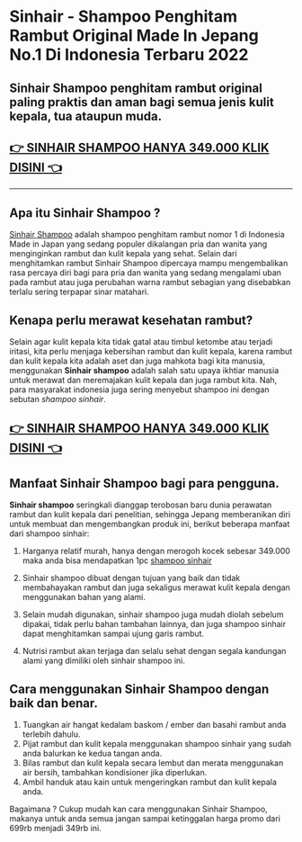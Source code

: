 # **Sinhair - Shampoo Penghitam Rambut Original Made In Jepang No.1 Di Indonesia Terbaru 2022**

## **Sinhair Shampoo** penghitam rambut original paling praktis dan aman bagi semua jenis kulit kepala, tua ataupun muda.


## [👉 SINHAIR SHAMPOO HANYA 349.000 KLIK DISINI 👈](https://bit.ly/3wo2e2k)


------

## Apa itu Sinhair Shampoo ?

[Sinhair Shampoo](https://atom.io/packages/sinhair-shampoo) adalah shampoo penghitam rambut nomor 1 di Indonesia Made in Japan yang sedang populer dikalangan pria dan wanita yang menginginkan rambut dan kulit kepala yang sehat.
Selain dari menghitamkan rambut Sinhair Shampoo dipercaya mampu mengembalikan rasa percaya diri bagi para pria dan wanita yang sedang mengalami uban pada rambut atau juga perubahan warna rambut sebagian yang disebabkan terlalu sering terpapar sinar matahari.

## Kenapa perlu merawat kesehatan rambut?

Selain agar kulit kepala kita tidak gatal atau timbul ketombe atau terjadi iritasi, kita perlu menjaga kebersihan rambut dan kulit kepala, karena rambut dan kulit kepala kita adalah aset dan juga mahkota bagi kita manusia, menggunakan **Sinhair shampoo** adalah salah satu upaya ikhtiar manusia untuk merawat dan meremajakan kulit kepala dan juga rambut kita. Nah, para masyarakat indonesia juga sering menyebut shampoo ini dengan sebutan *shampoo sinhair*.


## [👉 SINHAIR SHAMPOO HANYA 349.000 KLIK DISINI 👈](https://bit.ly/3wo2e2k)

## Manfaat Sinhair Shampoo bagi para pengguna.

**Sinhair shampoo** seringkali dianggap terobosan baru dunia perawatan rambut dan kulit kepala dari penelitian, sehingga Jepang memberanikan diri untuk membuat dan mengembangkan produk ini, berikut beberapa manfaat dari shampoo sinhair:

  1. Harganya relatif murah, hanya dengan merogoh kocek sebesar 349.000 maka anda bisa mendapatkan 1pc [shampoo sinhair](https://atom.io/packages/sinhair-shampoo)

  2. Sinhair shampoo dibuat dengan tujuan yang baik dan tidak membahayakan rambut dan juga sekaligus merawat kulit kepala dengan menggunakan bahan yang alami.

  3. Selain mudah digunakan, sinhair shampoo juga mudah diolah sebelum dipakai, tidak perlu bahan tambahan lainnya, dan juga shampoo sinhair dapat menghitamkan sampai ujung garis rambut.

  4. Nutrisi rambut akan terjaga dan selalu sehat dengan segala kandungan alami yang dimiliki oleh sinhair shampoo ini.



## Cara menggunakan Sinhair Shampoo dengan baik dan benar.

  1. Tuangkan air hangat kedalam baskom / ember dan basahi rambut anda terlebih dahulu.
  2. Pijat rambut dan kulit kepala menggunakan shampoo sinhair yang sudah anda balurkan ke kedua tangan anda.
  3.  Bilas rambut dan kulit kepala secara lembut dan merata menggunakan air bersih, tambahkan kondisioner jika diperlukan.
  4. Ambil handuk atau kain untuk mengeringkan rambut dan kulit kepala anda.

  Bagaimana ? Cukup mudah kan cara menggunakan Sinhair Shampoo, makanya untuk anda semua jangan sampai ketinggalan harga promo dari 699rb menjadi 349rb ini.
